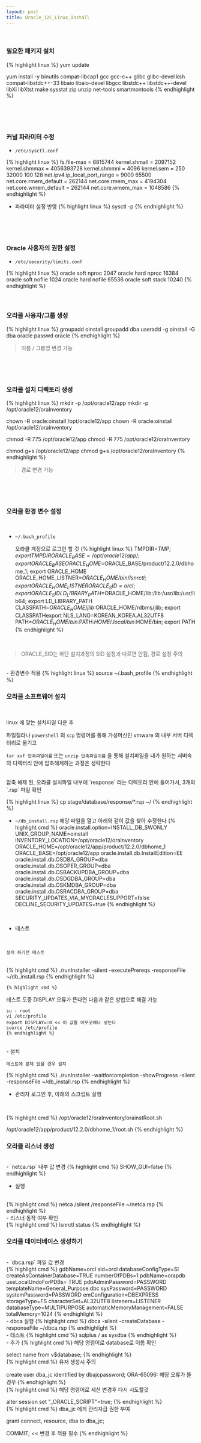 ```yaml
---
layout: post
title: Oracle_12C_Linux_Install
---
```


<br>

### 필요한 패키지 설치

{% highlight linux %}
yum update

yum install -y binutils compat-libcap1 gcc gcc-c++ glibc glibc-devel ksh compat-libstdc++-33 libaio libaio-devel libgcc libstdc++ libstdc++-devel  libXi libXtst make sysstat zip unzip net-tools smartmontools
{% endhighlight %}

<br>
<br>
<br>

### 커널 파라미터 수정

- `/etc/sysctl.conf`

{% highlight linux %}
fs.file-max = 6815744
kernel.shmall = 2097152
kernel.shmmax = 4056393728
kernel.shmmni = 4096
kernel.sem = 250 32000 100 128
net.ipv4.ip_local_port_range = 9000 65500
net.core.rmem_default = 262144
net.core.rmem_max = 4194304
net.core.wmem_default = 262144
net.core.wmem_max = 1048586
{% endhighlight %}
<br>

- 파라미터 설정 반영
{% highlight linux %}
sysctl -p
{% endhighlight %}

<br>
<br>
<br>


### Oracle 사용자의 권한 설정

- `/etc/security/limits.conf`

{% highlight linux %}
oracle soft nproc 2047
oracle hard nproc 16384
oracle soft nofile 1024
oracle hard nofile 65536
oracle soft stack 10240
{% endhighlight %}
<br>
<br>
<br>


### 오라클 사용자/그룹 생성

{% highlight linux %}
groupadd oinstall
groupadd dba
useradd -g oinstall -G dba oracle
passwd oracle 
{% endhighlight %}
<br>

> 이름 / 그룹명 변경 가능

<br><br>
<br>


### 오라클 설치 디렉토리 생성

{% highlight linux %}
mkdir -p /opt/oracle12/app
mkdir -p /opt/oracle12/oraInventory

chown -R oracle:oinstall /opt/oracle12/app
chown -R oracle:oinstall /opt/oracle12/oraInventory

chmod -R 775 /opt/oracle12/app
chmod -R 775 /opt/oracle12/oraInventory

chmod g+s /opt/oracle12/app
chmod g+s /opt/oracle12/oraInventory
{% endhighlight %}
<br>

> 경로 변경 가능

<br>
<br>
<br>

### 오라클 환경 변수 설정
<br>

- `~/.bash_profile`

    오라클 계정으로 로그인 할 것
{% highlight linux %}
TMPDIR=$TMP; export TMPDIR
ORACLE_BASE=/opt/oracle12/app/; export ORACLE_BASE
ORACLE_HOME=$ORACLE_BASE/product/12.2.0/dbhome_1; export ORACLE_HOME
ORACLE_HOME_LISTNER=$ORACLE_HOME/bin/lsnrctl; export ORACLE_HOME_LISTNER
ORACLE_SID=orcl; export ORACLE_SID
LD_LIBRARY_PATH=$ORACLE_HOME/lib:/lib:/usr/lib:/usr/lib64; export LD_LIBRARY_PATH
CLASSPATH=$ORACLE_HOME/jlib:$ORACLE_HOME/rdbms/jlib; export CLASSPATHexport NLS_LANG=KOREAN_KOREA.AL32UTF8
PATH=$ORACLE_HOME/bin:$PATH:$HOME/.local/bin:$HOME/bin; export PATH
{% endhighlight %}
<br>

> ORACLE_SID는 하단 설치과정의 SID 설정과 다르면 안됨, 경로 설정 
주의

<br>
- 환경변수 적용
{% highlight linux %}
source ~/.bash_profile
{% endhighlight %}
<br>


### 오라클 소프트웨어 설치

<br>

linux 에 맞는 설치파일 다운 후

파일질라나 `powershell` 의 `scp` 명령어를 통해 가성머신인 vmware 의 내부 서버 
디렉터리로 옮기고 

`tar xvf 압축파일이름` 또는 `unzip 압축파일이름` 을 통해 설치파일을 내가 원하는 서버속의 디렉터리 안에 압축해제하는 과정은 생략한다

<br>
압축 해제 된, 오라클 설치파일 내부에 `response` 라는 디렉토리 안에 들어가서, 3개의 `.rsp` 파일 확인

{% highlight linux %}
cp stage/database/response/*.rsp ~/
{% endhighlight %}
<br>

- `~/db_install.rsp` 해당 파일을 열고 아래와 같이 값을 찾아 수정한다
{% highlight cmd %}
oracle.install.option=INSTALL_DB_SWONLY
UNIX_GROUP_NAME=oinstall
INVENTORY_LOCATION=/opt/oracle12/oraInventory
ORACLE_HOME=/opt/oracle12/app/product/12.2.0/dbhome_1
ORACLE_BASE=/opt/oracle12/app
oracle.install.db.InstallEdition=EE
oracle.install.db.OSDBA_GROUP=dba
oracle.install.db.OSOPER_GROUP=dba
oracle.install.db.OSBACKUPDBA_GROUP=dba
oracle.install.db.OSDGDBA_GROUP=dba
oracle.install.db.OSKMDBA_GROUP=dba
oracle.install.db.OSRACDBA_GROUP=dba
SECURITY_UPDATES_VIA_MYORACLESUPPORT=false
DECLINE_SECURITY_UPDATES=true
{% endhighlight %}
<br>

- 테스트
<br>

    설치 하기전 테스트
<br>
    {% highlight cmd %}
./runInstaller -silent -executePrereqs -responseFile ~/db_install.rsp
    {% endhighlight %}

    {% highlight cmd %}
테스트 도중 DISPLAY 오류가 뜬다면 다음과 같은 방법으로 해결 가능

    su - root
    vi /etc/profile
    export DISPLAY=:0 << 이 값을 아무곳에나 넣는다
    source /etc/profile 
    {% endhighlight %}
<br>
- 설치
<br>

    테스트에 문제 없을 경우 설치

{% highlight cmd %}
./runInstaller -waitforcompletion -showProgress -silent -responseFile ~/db_install.rsp
{% endhighlight %}
<br>

- 관리자 로그인 후, 아래의 스크립트 실행
<br>

{% highlight cmd %}
/opt/oracle12/oraInventory/orainstRoot.sh

/opt/oracle12/app/product/12.2.0/dbhome_1/root.sh
{% endhighlight %}
<br>



### 오라클 리스너 생성

<br>
- `netca.rsp` 내부 값 변경
{% highlight cmd %}
SHOW_GUI=false
{% endhighlight %}
<br>

- 실행
<br>
{% highlight cmd %}
netca /silent /responseFile ~/netca.rsp
{% endhighlight %}
<br>
- 리스너 동작 여부 확인
<br>
{% highlight cmd %}
lsnrctl status
{% endhighlight %}
<br>


### 오라클 데이터베이스 생성하기

<br>
- `dbca.rsp` 파일 값 변경
<br>
{% highlight cmd %}
gdbName=orcl
sid=orcl
databaseConfigType=SI
createAsContainerDatabase=TRUE
numberOfPDBs=1
pdbName=orapdb
useLocalUndoForPDBs= TRUE
pdbAdminPassword=PASSWORD
templateName=General_Purpose.dbc
sysPassword=PASSWORD
systemPassword=PASSWORD
emConfiguration=DBEXPRESS
storageType=FS
characterSet=AL32UTF8
listeners=LISTENER
databaseType=MULTIPURPOSE
automaticMemoryManagement=FALSE
totalMemory=1024
{% endhighlight %}
<br>
- dbca 실행
{% highlight cmd %}
dbca -silent -createDatabase -responseFile ~/dbca.rsp
{% endhighlight %}
<br>
- 테스트
{% highlight cmd %}
sqlplus / as sysdba
{% endhighlight %}
<br>
- 추가
{% highlight cmd %}
해당 명령어로 database로 이름 확인

select name from v$database;
{% endhighlight %}
<br>
{% highlight cmd %}
유저 생성시 주의

create user dba_jc identified by dbajcpassword;
ORA-65096: 해당 오류가 뜰 경우
{% endhighlight %}
<br>
{% highlight cmd %}
해당 명령어로 세션 변경후 다시 시도할것

alter session set "_ORACLE_SCRIPT"=true;
{% endhighlight %}
<br>
{% highlight cmd %}
dba_jc 에게 관리자급 권한 부여

grant connect, resource, dba to dba_jc;

COMMIT; << 변경 후 적용 필수
{% endhighlight %}
<br>


